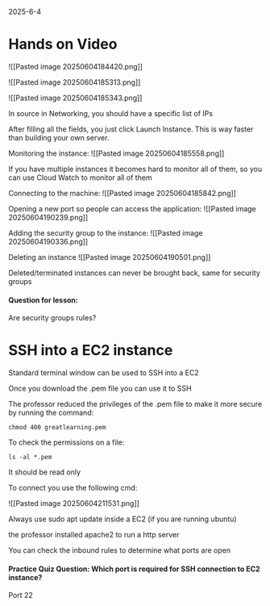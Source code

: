 2025-6-4
# Hands on Video

![[Pasted image 20250604184420.png]]

![[Pasted image 20250604185313.png]]

![[Pasted image 20250604185343.png]]


In source in Networking, you should have a specific list of IPs 

After filling all the fields, you just click Launch Instance. This is way faster than building your own server.

Monitoring the instance:
![[Pasted image 20250604185558.png]]

If you have multiple instances it becomes hard to monitor all of them, so you can use Cloud Watch to monitor all of them

Connecting to the machine:
![[Pasted image 20250604185842.png]]

Opening a new port so people can access the application:
![[Pasted image 20250604190239.png]]

Adding the security group to the instance:
![[Pasted image 20250604190336.png]]

Deleting an instance
![[Pasted image 20250604190501.png]]

Deleted/terminated instances can never be brought back, same for security groups 

#### Question for lesson:
Are security groups rules?

# SSH into a EC2 instance
Standard terminal window can be used to SSH into a EC2 

Once you download the .pem file you can use it to SSH 

The professor reduced the privileges of the .pem file to make it more secure by running the command:

```shell
chmod 400 greatlearning.pem
```

To check the permissions on a file:

```shell
ls -al *.pem
```

It should be read only

To connect you use the following cmd:

![[Pasted image 20250604211531.png]]

Always use sudo apt update inside a EC2 (if you are running ubuntu)

the professor installed apache2 to run a http server 

You can check the inbound rules to determine what ports are open



#### Practice Quiz Question: Which port is required for SSH connection to EC2 instance?
Port 22


